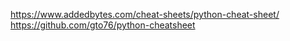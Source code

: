 https://www.addedbytes.com/cheat-sheets/python-cheat-sheet/
https://github.com/gto76/python-cheatsheet
